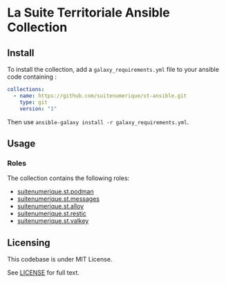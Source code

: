# La Suite Territoriale Ansible Collection

## Install

To install the collection, add a `galaxy_requirements.yml` file to your ansible code containing :

```yaml
collections:
  - name: https://github.com/suitenumerique/st-ansible.git
    type: git
    version: "1"
```

Then use `ansible-galaxy install -r galaxy_requirements.yml`.

## Usage

### Roles

The collection contains the following roles:
- [suitenumerique.st.podman](https://github.com/suitenumerique/st-ansible/-/tree/main/roles/podman/REFERENCE.md)
- [suitenumerique.st.messages](https://github.com/suitenumerique/st-ansible/-/tree/main/roles/messages/REFERENCE.md)
- [suitenumerique.st.alloy](https://github.com/suitenumerique/st-ansible/-/tree/main/roles/alloy/REFERENCE.md)
- [suitenumerique.st.restic](https://github.com/suitenumerique/st-ansible/-/tree/main/roles/restic/REFERENCE.md)
- [suitenumerique.st.valkey](https://github.com/suitenumerique/st-ansible/-/tree/main/roles/valkey/REFERENCE.md)

## Licensing

This codebase is under MIT License.

See [LICENSE](https://github.com/suitenumerique/st-ansible/blob/main/LICENSE) for full text.
